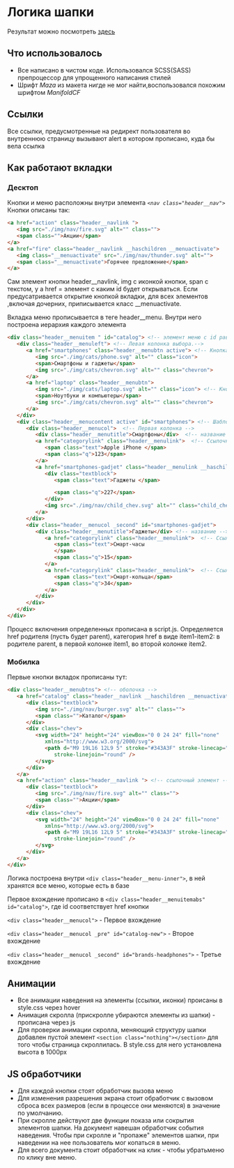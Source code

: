 # Логика шапки

Результат можно посмотреть [здесь](https://brilliantalmaz.github.io/headerlogic/)

## Что использовалось

* Все написано в чистом коде. Использовался SCSS(SASS) препроцессор для упрощенного написания стилей
* Шрифт _Maza_ из макета нигде не мог найти,воспользовался похожим шрифтом _ManifoldCF_

## Ссылки
Все ссылки, предусмотренные на редирект пользователя во внутреннюю страницу вызывают alert в котором прописано, куда бы вела ссылка

## Как работают вкладки

### Десктоп

Кнопки и меню расположны внутри элемента _`<nav class="header__nav">`_ 
Кнопки описаны так:
```html 
<a href="action" class="header__navlink ">
   <img src="./img/nav/fire.svg" alt="" class="">
   <span class="">Акции</span>  
</a>
<a href="fire" class="header__navlink __haschildren __menuactivate">
   <img class="__menuactivate" src="./img/nav/thunder.svg" alt="">
   <span class="__menuactivate">Горячее предложение</span>
</a>
```
Сам элемент кнопки header__navlink, img с иконкой кнопки, span с текстом, у a href = элемент с каким id будет открываться. Если предусатривается открытие кнопкой вкладки, для всех элементов ,включая дочерних, приписывается класс __menuactivate. 


Вкладка меню прописывается в теге header__menu. Внутри него построена иерархия каждого элемента
```html
<div class="header__menuitem " id="catalog"> <!-- элемент меню с id равным href кнопки-->
   <div class="header__menuleft"> <!-- Левая колонка выбора.-->
      <a href="smartphones" class="header__menubtn active"> <!-- Кнопка левой колонки. Первая по умолчанию включена-->
         <img src="./img/cats/phone.svg" alt="" class="icon">
         <span>Смартфоны и гаджеты</span>
         <img src="./img/cats/chevron.svg" alt="" class="chevron">
      </a>
      <a href="laptop" class="header__menubtn">
         <img src="./img/cats/laptop.svg" alt="" class="icon"> <!-- Кнопка левой колонки.-->
         <span>Ноутбуки и компьютеры</span>
         <img src="./img/cats/chevron.svg" alt="" class="chevron">
      </a>
   </div>
   <div class="header__menucontent active" id="smartphones"> <!-- Шаблон тела меню, активна всегда-->
      <div class="header__menucol">  <!-- Первая колонка -->
         <div class="header__menutitle">Смартфоны</div>  <!-- название -->
         <a href="categorylink" class="header__menulink">  <!-- Ссылочный элемент -->
            <span class="text">Apple iPhone </span>
            <span class="q">123</span>
         </a>
         <a href="smartphones-gadjet" class="header__menulink __haschildren">  <!-- Каталогочный элемент. href = ссылка на элемент второго меню. класс __haschildren отвечает будет ли ссылка каталогом, соответственно скрывать ли chevron или нет -->
            <div class="textblock">
               <span class="text">Гаджеты </span>

               <span class="q">227</span>
            </div>
            <img src="./img/nav/child_chev.svg" alt="" class="child_chev">
         </a>
      </div>
      <div class="header__menucol _second" id="smartphones-gadjet">
         <div class="header__menutitle">Гаджеты</div> <!-- название -->
            <a href="categorylink" class="header__menulink">  <!-- Ссылочный элементание -->
               <span class="text">Смарт-часы
               </span>
               <span class="q">15</span>
            </a>
            <a href="categorylink" class="header__menulink">  <!-- Ссылочный элементание -->
               <span class="text">Смарт-кольца</span>
               <span class="q">34</span>
            </a>
         </div>
      </div>
   </div>
</div>
```

Процесс включения определенных прописана в script.js. Определяется href родителя (пусть будет parent), категория href в виде item1-item2: в родителе parent, в первой колонке item1, во второй колонке item2.

### Мобилка

Первые кнопки вкладок прописаны тут:
```html 
<div class="header__menubtns"> <!-- оболочка -->
   <a href="catalog" class="header__navlink __haschildren __menuactivate"> <!-- каталогочный элемент - __haschildren. href = id следующего вхождения -->
      <div class="textblock">
         <img src="./img/nav/burger.svg" alt="" class="">
         <span class="">Каталог</span>
      </div>
      <div class="chev">
         <svg width="24" height="24" viewBox="0 0 24 24" fill="none"
            xmlns="http://www.w3.org/2000/svg">
            <path d="M9 19L16 12L9 5" stroke="#343A3F" stroke-linecap="round"
               stroke-linejoin="round" />
         </svg>
      </div>
   </a>
   <a href="action" class="header__navlink "> <!-- ссылочный элемент -->
      <div class="textblock">
         <img src="./img/nav/fire.svg" alt="" class="">
         <span class="">Акции</span>
      </div>
      <div class="chev">
         <svg width="24" height="24" viewBox="0 0 24 24" fill="none"
            xmlns="http://www.w3.org/2000/svg">
            <path d="M9 19L16 12L9 5" stroke="#343A3F" stroke-linecap="round"
               stroke-linejoin="round" />
         </svg>
      </div>
   </a>
</div>
```

Логика построена внутри  `<div class="header__menu-inner">`, в ней хранятся все меню, которые есть в базе

Первое вхождение прописано в  `<div class="header__menuitemabs" id="catalog">`, где id  соответствует href кнопки

`<div class="header__menucol">` - Первое вхождение

`<div class="header__menucol _pre" id="catalog-new">` - Второе вхождение

`<div class="header__menucol _second" id="brands-headphones">` - Третье вхождение

## Анимации

* Все анимации наведения на элементы (ссылки, иконки) происаны в style.css через hover
* Анимация скролла (прискролле убираются элементы из шапки) - прописана через js 
* Для проверки анимации скролла, меняющий структуру шапки добавлен  пустой элемент `<section class="nothing"></section>` для того чтобы страница скроллилась. В style.css для него установлена высота в 1000px


## JS обработчики
* Для каждой кнопки стоят обработчик вызова меню
* Для изменения разрешения экрана стоит обработчик с вызовом сброса всех размеров (если в процессе они меняются) в значение по умолчанию.
* При скролле действуют две функции показа или сокрытия элементов шапки. На документ навешан обработчик события наведения. Чтобы при скролле и "пропаже" элементов шапки, при наведении на нее пользователь мог копаться в меню.
* Для всего документа стоит обработчик на клик - чтобы убратьменю по клику вне меню. 